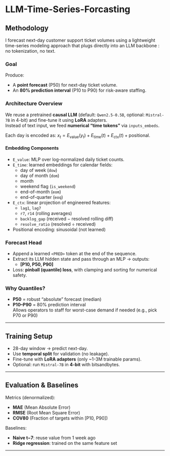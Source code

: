 # LLM-Time-Series-Forcasting

## Methodology

I forecast next-day customer support ticket volumes using a lightweight time-series modeling approach that plugs directly into an LLM backbone : no tokenization, no text.

### Goal

Produce:

- A **point forecast** (P50) for next-day ticket volume.
- An **80% prediction interval** (P10 to P90) for risk-aware staffing.

### Architecture Overview

We reuse a pretrained **causal LLM** (default: `Qwen2.5-0.5B`, optional: `Mistral-7B` in 4-bit) and fine-tune it using **LoRA** adapters.  
Instead of text input, we feed **numerical “time tokens”** via `inputs_embeds`.

Each day is encoded as:
$x_t = E_\text{value}(y_t) + E_\text{time}(t) + E_\text{ctx}(t) + \text{positional}$.



#### Embedding Components

- `E_value`: MLP over log-normalized daily ticket counts.
- `E_time`: learned embeddings for calendar fields:
  - day of week (`dow`)
  - day of month (`dom`)
  - month
  - weekend flag (`is_weekend`)
  - end-of-month (`eom`)
  - end-of-quarter (`eoq`)
- `E_ctx`: linear projection of engineered features:
  - `lag1`, `lag7`
  - `r7`, `r14` (rolling averages)
  - `backlog_gap` (received − resolved rolling diff)
  - `resolve_ratio` (resolved ÷ received)
- Positional encoding: sinusoidal (not learned)

### Forecast Head

- Append a learned `<PRED>` token at the end of the sequence.
- Extract its LLM hidden state and pass through an MLP → outputs:
  - **[P10, P50, P90]**
- Loss: **pinball (quantile) loss**, with clamping and sorting for numerical safety.

### Why Quantiles?

- **P50** = robust “absolute” forecast (median)
- **P10–P90** = 80% prediction interval  
  Allows operators to staff for worst-case demand if needed (e.g., pick P70 or P90)

---

## Training Setup

- 28-day window → predict next-day.
- Use **temporal split** for validation (no leakage).
- Fine-tune with **LoRA adapters** (only ~1-3M trainable params).
- Optional: run `Mistral-7B` in **4-bit** with bitsandbytes.

---

## Evaluation & Baselines

Metrics (denormalized):

- **MAE** (Mean Absolute Error)
- **RMSE** (Root Mean Square Error)
- **COV80** (Fraction of targets within [P10, P90])

Baselines:

- **Naive t−7**: reuse value from 1 week ago
- **Ridge regression**: trained on the same feature set

---



